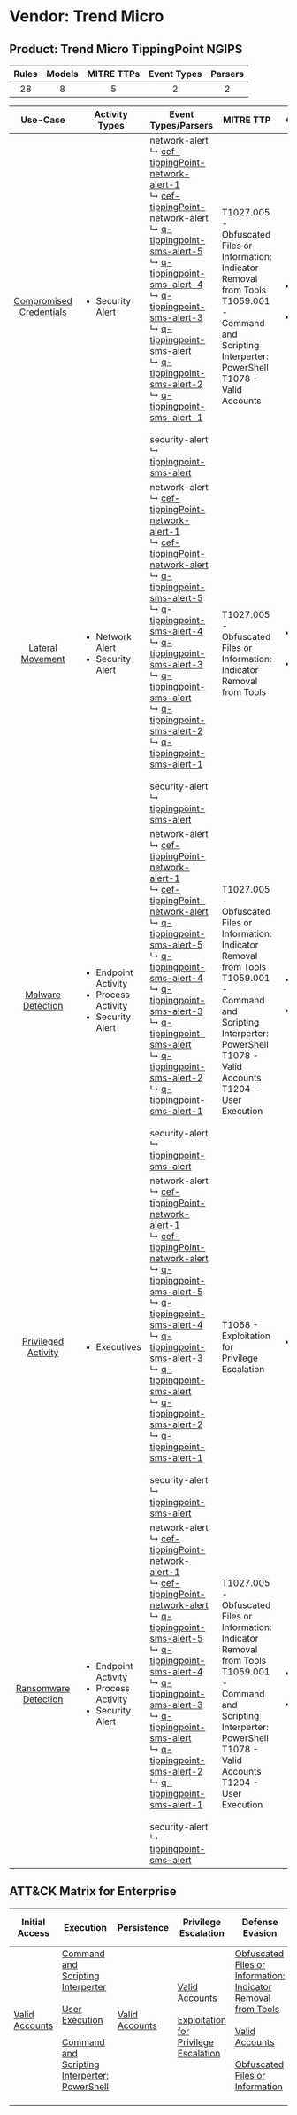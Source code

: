 Vendor: Trend Micro
===================
Product: Trend Micro TippingPoint NGIPS
---------------------------------------
| Rules | Models | MITRE TTPs | Event Types | Parsers |
|:-----:|:------:|:----------:|:-----------:|:-------:|
|  28   |   8    |     5      |      2      |    2    |

|                                 Use-Case                                  | Activity Types                                                                      | Event Types/Parsers                                                                                                                                                                                                                                                                                                                                                                                                                                                                                                                                                                                                                                                                                                                                                                                                                                                                                  | MITRE TTP                                                                                                                                                                                      | Content                                              |
|:-------------------------------------------------------------------------:| ----------------------------------------------------------------------------------- | ---------------------------------------------------------------------------------------------------------------------------------------------------------------------------------------------------------------------------------------------------------------------------------------------------------------------------------------------------------------------------------------------------------------------------------------------------------------------------------------------------------------------------------------------------------------------------------------------------------------------------------------------------------------------------------------------------------------------------------------------------------------------------------------------------------------------------------------------------------------------------------------------------- | ---------------------------------------------------------------------------------------------------------------------------------------------------------------------------------------------- | ---------------------------------------------------- |
| [Compromised Credentials](../UseCases/usecase_compromised_credentials.md) | <ul><li>Security Alert</li></ul>                                                    |  network-alert<br> ↳ [cef-tippingPoint-network-alert-1](../Parsers/parserContent_cef-tippingpoint-network-alert-1.md)<br> ↳ [cef-tippingPoint-network-alert](../Parsers/parserContent_cef-tippingpoint-network-alert.md)<br> ↳ [q-tippingpoint-sms-alert-5](../Parsers/parserContent_q-tippingpoint-sms-alert-5.md)<br> ↳ [q-tippingpoint-sms-alert-4](../Parsers/parserContent_q-tippingpoint-sms-alert-4.md)<br> ↳ [q-tippingpoint-sms-alert-3](../Parsers/parserContent_q-tippingpoint-sms-alert-3.md)<br> ↳ [q-tippingpoint-sms-alert](../Parsers/parserContent_q-tippingpoint-sms-alert.md)<br> ↳ [q-tippingpoint-sms-alert-2](../Parsers/parserContent_q-tippingpoint-sms-alert-2.md)<br> ↳ [q-tippingpoint-sms-alert-1](../Parsers/parserContent_q-tippingpoint-sms-alert-1.md)<br><br> security-alert<br> ↳ [tippingpoint-sms-alert](../Parsers/parserContent_tippingpoint-sms-alert.md)<br> | T1027.005 - Obfuscated Files or Information: Indicator Removal from Tools<br>T1059.001 - Command and Scripting Interperter: PowerShell<br>T1078 - Valid Accounts<br>                           | <ul><li>16 Rules</li></ul><ul><li>4 Models</li></ul> |
|        [Lateral Movement](../UseCases/usecase_lateral_movement.md)        | <ul><li>Network Alert</li><li>Security Alert</li></ul>                              |  network-alert<br> ↳ [cef-tippingPoint-network-alert-1](../Parsers/parserContent_cef-tippingpoint-network-alert-1.md)<br> ↳ [cef-tippingPoint-network-alert](../Parsers/parserContent_cef-tippingpoint-network-alert.md)<br> ↳ [q-tippingpoint-sms-alert-5](../Parsers/parserContent_q-tippingpoint-sms-alert-5.md)<br> ↳ [q-tippingpoint-sms-alert-4](../Parsers/parserContent_q-tippingpoint-sms-alert-4.md)<br> ↳ [q-tippingpoint-sms-alert-3](../Parsers/parserContent_q-tippingpoint-sms-alert-3.md)<br> ↳ [q-tippingpoint-sms-alert](../Parsers/parserContent_q-tippingpoint-sms-alert.md)<br> ↳ [q-tippingpoint-sms-alert-2](../Parsers/parserContent_q-tippingpoint-sms-alert-2.md)<br> ↳ [q-tippingpoint-sms-alert-1](../Parsers/parserContent_q-tippingpoint-sms-alert-1.md)<br><br> security-alert<br> ↳ [tippingpoint-sms-alert](../Parsers/parserContent_tippingpoint-sms-alert.md)<br> | T1027.005 - Obfuscated Files or Information: Indicator Removal from Tools<br>                                                                                                                  | <ul><li>5 Rules</li></ul><ul><li>3 Models</li></ul>  |
|       [Malware Detection](../UseCases/usecase_malware_detection.md)       | <ul><li>Endpoint Activity</li><li>Process Activity</li><li>Security Alert</li></ul> |  network-alert<br> ↳ [cef-tippingPoint-network-alert-1](../Parsers/parserContent_cef-tippingpoint-network-alert-1.md)<br> ↳ [cef-tippingPoint-network-alert](../Parsers/parserContent_cef-tippingpoint-network-alert.md)<br> ↳ [q-tippingpoint-sms-alert-5](../Parsers/parserContent_q-tippingpoint-sms-alert-5.md)<br> ↳ [q-tippingpoint-sms-alert-4](../Parsers/parserContent_q-tippingpoint-sms-alert-4.md)<br> ↳ [q-tippingpoint-sms-alert-3](../Parsers/parserContent_q-tippingpoint-sms-alert-3.md)<br> ↳ [q-tippingpoint-sms-alert](../Parsers/parserContent_q-tippingpoint-sms-alert.md)<br> ↳ [q-tippingpoint-sms-alert-2](../Parsers/parserContent_q-tippingpoint-sms-alert-2.md)<br> ↳ [q-tippingpoint-sms-alert-1](../Parsers/parserContent_q-tippingpoint-sms-alert-1.md)<br><br> security-alert<br> ↳ [tippingpoint-sms-alert](../Parsers/parserContent_tippingpoint-sms-alert.md)<br> | T1027.005 - Obfuscated Files or Information: Indicator Removal from Tools<br>T1059.001 - Command and Scripting Interperter: PowerShell<br>T1078 - Valid Accounts<br>T1204 - User Execution<br> | <ul><li>10 Rules</li></ul><ul><li>3 Models</li></ul> |
|     [Privileged Activity](../UseCases/usecase_privileged_activity.md)     | <ul><li>Executives</li></ul>                                                        |  network-alert<br> ↳ [cef-tippingPoint-network-alert-1](../Parsers/parserContent_cef-tippingpoint-network-alert-1.md)<br> ↳ [cef-tippingPoint-network-alert](../Parsers/parserContent_cef-tippingpoint-network-alert.md)<br> ↳ [q-tippingpoint-sms-alert-5](../Parsers/parserContent_q-tippingpoint-sms-alert-5.md)<br> ↳ [q-tippingpoint-sms-alert-4](../Parsers/parserContent_q-tippingpoint-sms-alert-4.md)<br> ↳ [q-tippingpoint-sms-alert-3](../Parsers/parserContent_q-tippingpoint-sms-alert-3.md)<br> ↳ [q-tippingpoint-sms-alert](../Parsers/parserContent_q-tippingpoint-sms-alert.md)<br> ↳ [q-tippingpoint-sms-alert-2](../Parsers/parserContent_q-tippingpoint-sms-alert-2.md)<br> ↳ [q-tippingpoint-sms-alert-1](../Parsers/parserContent_q-tippingpoint-sms-alert-1.md)<br><br> security-alert<br> ↳ [tippingpoint-sms-alert](../Parsers/parserContent_tippingpoint-sms-alert.md)<br> | T1068 - Exploitation for Privilege Escalation<br>                                                                                                                                              | <ul><li>1 Rules</li></ul>                            |
|    [Ransomware Detection](../UseCases/usecase_ransomware_detection.md)    | <ul><li>Endpoint Activity</li><li>Process Activity</li><li>Security Alert</li></ul> |  network-alert<br> ↳ [cef-tippingPoint-network-alert-1](../Parsers/parserContent_cef-tippingpoint-network-alert-1.md)<br> ↳ [cef-tippingPoint-network-alert](../Parsers/parserContent_cef-tippingpoint-network-alert.md)<br> ↳ [q-tippingpoint-sms-alert-5](../Parsers/parserContent_q-tippingpoint-sms-alert-5.md)<br> ↳ [q-tippingpoint-sms-alert-4](../Parsers/parserContent_q-tippingpoint-sms-alert-4.md)<br> ↳ [q-tippingpoint-sms-alert-3](../Parsers/parserContent_q-tippingpoint-sms-alert-3.md)<br> ↳ [q-tippingpoint-sms-alert](../Parsers/parserContent_q-tippingpoint-sms-alert.md)<br> ↳ [q-tippingpoint-sms-alert-2](../Parsers/parserContent_q-tippingpoint-sms-alert-2.md)<br> ↳ [q-tippingpoint-sms-alert-1](../Parsers/parserContent_q-tippingpoint-sms-alert-1.md)<br><br> security-alert<br> ↳ [tippingpoint-sms-alert](../Parsers/parserContent_tippingpoint-sms-alert.md)<br> | T1027.005 - Obfuscated Files or Information: Indicator Removal from Tools<br>T1059.001 - Command and Scripting Interperter: PowerShell<br>T1078 - Valid Accounts<br>T1204 - User Execution<br> | <ul><li>10 Rules</li></ul><ul><li>3 Models</li></ul> |

ATT&CK Matrix for Enterprise
----------------------------
| Initial Access                                                      | Execution                                                                                                                                                                                                                                                       | Persistence                                                         | Privilege Escalation                                                                                                                                          | Defense Evasion                                                                                                                                                                                                                                                               | Credential Access | Discovery | Lateral Movement | Collection | Command and Control | Exfiltration | Impact |
| ------------------------------------------------------------------- | --------------------------------------------------------------------------------------------------------------------------------------------------------------------------------------------------------------------------------------------------------------- | ------------------------------------------------------------------- | ------------------------------------------------------------------------------------------------------------------------------------------------------------- | ----------------------------------------------------------------------------------------------------------------------------------------------------------------------------------------------------------------------------------------------------------------------------- | ----------------- | --------- | ---------------- | ---------- | ------------------- | ------------ | ------ |
| [Valid Accounts](https://attack.mitre.org/techniques/T1078)<br><br> | [Command and Scripting Interperter](https://attack.mitre.org/techniques/T1059)<br><br>[User Execution](https://attack.mitre.org/techniques/T1204)<br><br>[Command and Scripting Interperter: PowerShell](https://attack.mitre.org/techniques/T1059/001)<br><br> | [Valid Accounts](https://attack.mitre.org/techniques/T1078)<br><br> | [Valid Accounts](https://attack.mitre.org/techniques/T1078)<br><br>[Exploitation for Privilege Escalation](https://attack.mitre.org/techniques/T1068)<br><br> | [Obfuscated Files or Information: Indicator Removal from Tools](https://attack.mitre.org/techniques/T1027/005)<br><br>[Valid Accounts](https://attack.mitre.org/techniques/T1078)<br><br>[Obfuscated Files or Information](https://attack.mitre.org/techniques/T1027)<br><br> |                   |           |                  |            |                     |              |        |